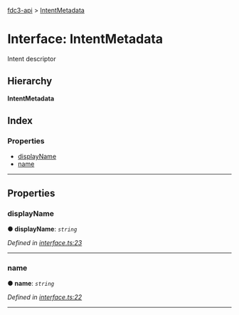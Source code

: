 [fdc3-api](../README.md) > [IntentMetadata](../interfaces/intentmetadata.md)

# Interface: IntentMetadata

Intent descriptor

## Hierarchy

**IntentMetadata**

## Index

### Properties

* [displayName](intentmetadata.md#displayname)
* [name](intentmetadata.md#name)

---

## Properties

<a id="displayname"></a>

###  displayName

**● displayName**: *`string`*

*Defined in [interface.ts:23](/src/interface.ts#L23)*

___
<a id="name"></a>

###  name

**● name**: *`string`*

*Defined in [interface.ts:22](/src/interface.ts#L22)*

___


